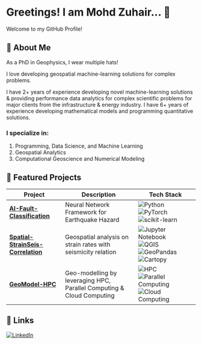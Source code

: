 # Greetings! I am Mohd Zuhair... 👋

Welcome to my GitHub Profile!

## 🚀 About Me

As a PhD in Geophysics, I wear multiple hats!

I love developing geospatial machine-learning solutions for complex problems.

I have 2+ years of experience developing novel machine-learning solutions & providing performance data analytics for complex scientific problems for major clients from the infrastructure & energy industry. I have 6+ years of experience developing mathematical models and programming quantitative solutions.

### I specialize in:
1. Programming, Data Science, and Machine Learning
2. Geospatial Analytics
3. Computational Geoscience and Numerical Modeling

## 🔧 Featured Projects

| Project | Description | Tech Stack |
|---------|-------------|------------|
| [**AI-Fault-Classification**](https://github.com/ZuhairQuakes/AI-Fault-Classification) | Neural Network Framework for Earthquake Hazard | ![Python](https://img.shields.io/badge/-Python-blue?logo=python&logoColor=white) ![PyTorch](https://img.shields.io/badge/-PyTorch-red?logo=pytorch&logoColor=white) ![scikit-learn](https://img.shields.io/badge/-scikit--learn-F7931E?logo=scikit-learn&logoColor=white)
| [**Spatial-StrainSeis-Correlation**](https://github.com/ZuhairQuakes/Spatial-StrainSeis-Correlation) | Geospatial analysis on strain rates with seismicity relation | ![Jupyter Notebook](https://img.shields.io/badge/-Jupyter%20Notebook-orange?logo=jupyter&logoColor=white) ![QGIS](https://img.shields.io/badge/-QGIS-green?logo=qgis&logoColor=white) ![GeoPandas](https://img.shields.io/badge/-GeoPandas-green?logo=geopandas&logoColor=white) ![Cartopy](https://img.shields.io/badge/-Cartopy-brightgreen?logo=Cartopy&logoColor=white)
| [**GeoModel-HPC**](https://github.com/ZuhairQuakes/GeoModel-HPC) | Geo-modelling by leveraging HPC, Parallel Computing & Cloud Computing | ![HPC](https://img.shields.io/badge/-HPC-blueviolet?logo=supermicro&logoColor=white) ![Parallel Computing](https://img.shields.io/badge/-Parallel%20Computing-darkorange?logo=nvidia&logoColor=white) ![Cloud Computing](https://img.shields.io/badge/-Cloud%20Computing-royalblue?logo=cloud&logoColor=white)


## 🔗 Links

[![LinkedIn](https://img.shields.io/badge/LinkedIn-Connect-blue)](https://www.linkedin.com/in/zuhairism/)
